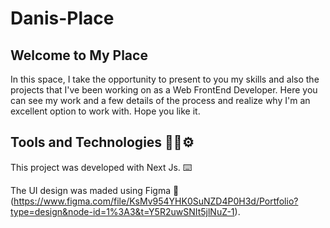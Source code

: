 # Danis-Place
## Welcome to My Place

In this space, I take the opportunity to present to you my skills and also the projects that I've been working on as a Web FrontEnd Developer. Here you can see my work and a few details of the process and realize why I'm an excellent option to work with. Hope you like it.

## Tools and Technologies 👨‍💻⚙️

This project was developed with Next Js. ⌨️

The UI design was maded using Figma 🎨 (https://www.figma.com/file/KsMv954YHK0SuNZD4P0H3d/Portfolio?type=design&node-id=1%3A3&t=Y5R2uwSNIt5jlNuZ-1).


